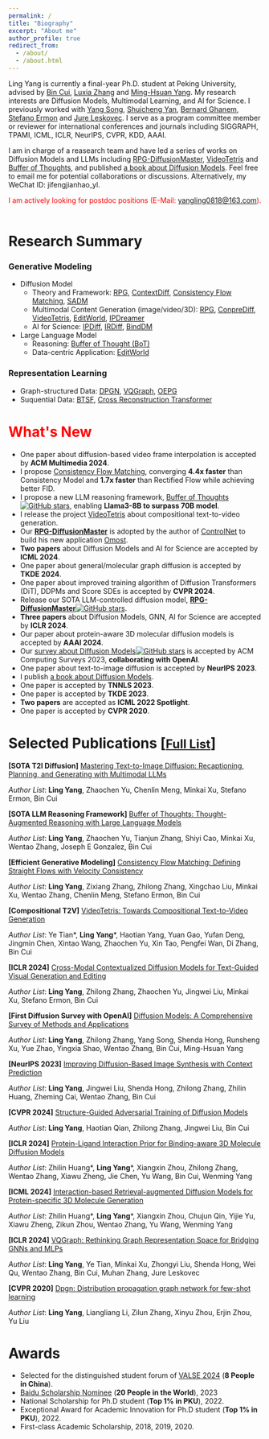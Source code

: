 ```yaml
---
permalink: /
title: "Biography"
excerpt: "About me"
author_profile: true
redirect_from: 
  - /about/
  - /about.html
---
```


Ling Yang is currently a final-year Ph.D. student at Peking University, advised by [Bin Cui](https://cuibinpku.github.io/), [Luxia Zhang](https://scholar.google.com/citations?user=qvRlo5wAAAAJ&hl=en) and [Ming-Hsuan Yang](https://scholar.google.com/citations?user=p9-ohHsAAAAJ&hl=zh-CN). My research interests are Diffusion Models, Multimodal Learning, and AI for Science. I previously worked with [Yang Song](https://yang-song.net/), [Shuicheng Yan](https://scholar.google.com.hk/citations?user=DNuiPHwAAAAJ&hl=zh-CN), [Bernard Ghanem](https://scholar.google.com/citations?user=rVsGTeEAAAAJ&hl=zh-CN), [Stefano Ermon](https://scholar.google.com/citations?user=ogXTOZ4AAAAJ&hl=en) and [Jure Leskovec](https://scholar.google.com/citations?user=Q_kKkIUAAAAJ&hl=zh-CN). I serve as a program committee member or reviewer for international conferences and journals including SIGGRAPH, TPAMI, ICML, ICLR, NeurIPS, CVPR, KDD, AAAI. 

I am in charge of a reasearch team and have led a series of works on Diffusion Models and LLMs including [RPG-DiffusionMaster](https://arxiv.org/abs/2401.11708), [VideoTetris](https://arxiv.org/abs/2406.04277) and [Buffer of Thoughts](https://arxiv.org/abs/2406.04271), and published [a book about Diffusion Models](https://item.m.jd.com/product/14075554.html). Feel free to email me for potential collaborations or discussions. Alternatively, my WeChat ID: jifengjianhao_yl.

<font color=red> I am actively looking for postdoc positions (E-Mail: yangling0818@163.com). </font>  
<br>

# Research Summary

### Generative Modeling
* Diffusion Model
  * Theory and Framework: [RPG](https://openreview.net/forum?id=DgLFkAPwuZ), [ContextDiff](https://openreview.net/forum?id=nFMS6wF2xq), [Consistency Flow Matching](https://arxiv.org/abs/2407.02398), [SADM](https://openaccess.thecvf.com/content/CVPR2024/html/Yang_Structure-Guided_Adversarial_Training_of_Diffusion_Models_CVPR_2024_paper.html)
  * Multimodal Content Generation (image/video/3D): [RPG](https://openreview.net/forum?id=DgLFkAPwuZ), [ConpreDiff](https://openreview.net/forum?id=wRhLd65bDt), [VideoTetris](https://arxiv.org/abs/2406.04277), [EditWorld](https://arxiv.org/abs/2405.14785), [IPDreamer](https://arxiv.org/abs/2310.05375)
  * AI for Science: [IPDiff](https://openreview.net/forum?id=qH9nrMNTIW), [IRDiff](https://openreview.net/forum?id=eejhD9FCP3), [BindDM](https://ojs.aaai.org/index.php/AAAI/article/view/29162)
* Large Language Model
  * Reasoning: [Buffer of Thought (BoT)](https://arxiv.org/abs/2406.04271)
  * Data-centric Application: [EditWorld](https://arxiv.org/abs/2405.14785)

### Representation Learning
* Graph-structured Data: [DPGN](https://openaccess.thecvf.com/content_CVPR_2020/html/Yang_DPGN_Distribution_Propagation_Graph_Network_for_Few-Shot_Learning_CVPR_2020_paper.html), [VQGraph](https://openreview.net/forum?id=h6Tz85BqRI), [OEPG](https://proceedings.mlr.press/v162/yang22d.html)
* Suquential Data: [BTSF](https://proceedings.mlr.press/v162/yang22e.html), [Cross Reconstruction Transformer](https://ieeexplore.ieee.org/document/10190201)



# <font color=red> What's New </font>
* One paper about diffusion-based video frame interpolation is accepted by **ACM Multimedia 2024**.
* I propose [Consistency Flow Matching](https://arxiv.org/abs/2407.02398), converging **4.4x faster** than Consistency Model and **1.7x faster** than Rectified Flow while achieving better FID.
* I propose a new LLM reasoning framework, [Buffer of Thoughts](https://arxiv.org/abs/2406.04271)[![GitHub stars](https://img.shields.io/github/stars/YangLing0818/buffer-of-thought-llm)](https://github.com/YangLing0818/buffer-of-thought-llm), enabling **Llama3-8B to surpass 70B model**.
* I release the project [VideoTetris](https://arxiv.org/abs/2406.04277) about compositional text-to-video generation.
* Our [**RPG-DiffusionMaster**](https://openreview.net/forum?id=DgLFkAPwuZ) is adopted by the author of [ControlNet](https://github.com/lllyasviel/ControlNet) to build his new application [Omost](https://github.com/lllyasviel/Omost). 
* **Two papers** about Diffusion Models and AI for Science are accepted by **ICML 2024**.
* One paper about general/molecular graph diffusion is accepted by **TKDE 2024**.
* One paper about improved training algorithm of Diffusion Transformers (DiT), DDPMs and Score SDEs is accepted by **CVPR 2024**.
* Release our SOTA LLM-controlled diffusion model, [**RPG-DiffusionMaster**](https://openreview.net/forum?id=DgLFkAPwuZ)[![GitHub stars](https://img.shields.io/github/stars/YangLing0818/RPG-DiffusionMaster)](https://github.com/YangLing0818/RPG-DiffusionMaster).
* **Three papers** about Diffusion Models, GNN, AI for Science are accepted by **ICLR 2024**.
* Our paper about protein-aware 3D molecular diffusion models is accepted by **AAAI 2024**.
* Our [survey about Diffusion Models](https://arxiv.org/abs/2209.00796)[![GitHub stars](https://img.shields.io/github/stars/YangLing0818/Diffusion-Models-Papers-Survey-Taxonomy)](https://github.com/YangLing0818/Diffusion-Models-Papers-Survey-Taxonomy) is accepted by ACM Computing Surveys 2023, **collaborating with OpenAI**.
* One paper about text-to-image diffusion is accepted by **NeurIPS 2023**.
* I publish [a book about Diffusion Models](https://item.m.jd.com/product/14075554.html).
* One paper is accepted by **TNNLS 2023**.
* One paper is accepted by **TKDE 2023**.
* **Two papers** are accepted as **ICML 2022 Spotlight**.
* One paper is accepted by **CVPR 2020**.

# Selected Publications [[<font size="5">Full List</font>](https://scholar.google.com.pk/citations?user=sIKujqAAAAAJ&hl=en)]

**[SOTA T2I Diffusion]** [Mastering Text-to-Image Diffusion: Recaptioning, Planning, and Generating with Multimodal LLMs](https://openreview.net/forum?id=DgLFkAPwuZ)

*Author List*: **Ling Yang**, Zhaochen Yu, Chenlin Meng, Minkai Xu, Stefano Ermon, Bin Cui

**[SOTA LLM Reasoning Framework]** [Buffer of Thoughts: Thought-Augmented Reasoning with Large Language Models](https://arxiv.org/abs/2406.04271)

*Author List*: **Ling Yang**, Zhaochen Yu, Tianjun Zhang, Shiyi Cao, Minkai Xu, Wentao Zhang, Joseph E Gonzalez, Bin Cui

**[Efficient Generative Modeling]** [Consistency Flow Matching: Defining Straight Flows with Velocity Consistency](https://arxiv.org/abs/2407.02398)

*Author List*: **Ling Yang**, Zixiang Zhang, Zhilong Zhang, Xingchao Liu, Minkai Xu, Wentao Zhang, Chenlin Meng, Stefano Ermon, Bin Cui

**[Compositional T2V]** [VideoTetris: Towards Compositional Text-to-Video Generation](https://arxiv.org/abs/2406.04277)

*Author List*: Ye Tian\*, **Ling Yang**\*, Haotian Yang, Yuan Gao, Yufan Deng, Jingmin Chen, Xintao Wang, Zhaochen Yu, Xin Tao, Pengfei Wan, Di Zhang, Bin Cui

**[ICLR 2024]** [Cross-Modal Contextualized Diffusion Models for Text-Guided Visual Generation and Editing](https://openreview.net/forum?id=nFMS6wF2xq)

*Author List*: **Ling Yang**, Zhilong Zhang, Zhaochen Yu, Jingwei Liu, Minkai Xu, Stefano Ermon, Bin Cui

**[First Diffusion Survey with OpenAI]** [Diffusion Models: A Comprehensive Survey of Methods and Applications](https://arxiv.org/abs/2209.00796)

*Author List*: **Ling Yang**, Zhilong Zhang, Yang Song, Shenda Hong, Runsheng Xu, Yue Zhao, Yingxia Shao, Wentao Zhang, Bin Cui, Ming-Hsuan Yang

**[NeurIPS 2023]** [Improving Diffusion-Based Image Synthesis with Context Prediction](https://openreview.net/forum?id=wRhLd65bDt)

*Author List*: **Ling Yang**, Jingwei Liu, Shenda Hong, Zhilong Zhang, Zhilin Huang, Zheming Cai, Wentao Zhang, Bin Cui

**[CVPR 2024]** [Structure-Guided Adversarial Training of Diffusion Models](https://openaccess.thecvf.com/content/CVPR2024/html/Yang_Structure-Guided_Adversarial_Training_of_Diffusion_Models_CVPR_2024_paper.html)

*Author List*: **Ling Yang**,  Haotian Qian, Zhilong Zhang, Jingwei Liu, Bin Cui

**[ICLR 2024]** [Protein-Ligand Interaction Prior for Binding-aware 3D Molecule Diffusion Models](https://openreview.net/forum?id=qH9nrMNTIW)

*Author List*: Zhilin Huang\*, **Ling Yang**\*, Xiangxin Zhou, Zhilong Zhang, Wentao Zhang, Xiawu Zheng, Jie Chen, Yu Wang, Bin Cui, Wenming Yang

**[ICML 2024]** [Interaction-based Retrieval-augmented Diffusion Models for Protein-specific 3D Molecule Generation](https://openreview.net/forum?id=eejhD9FCP3)

*Author List*: Zhilin Huang\*, **Ling Yang**\*, Xiangxin Zhou, Chujun Qin, Yijie Yu, Xiawu Zheng, Zikun Zhou, Wentao Zhang, Yu Wang, Wenming Yang

**[ICLR 2024]** [VQGraph: Rethinking Graph Representation Space for Bridging GNNs and MLPs](https://openreview.net/forum?id=h6Tz85BqRI)

*Author List*: **Ling Yang**, Ye Tian, Minkai Xu, Zhongyi Liu, Shenda Hong, Wei Qu, Wentao Zhang, Bin Cui, Muhan Zhang, Jure Leskovec

**[CVPR 2020]** [Dpgn: Distribution propagation graph network for few-shot learning](http://openaccess.thecvf.com/content_CVPR_2020/html/Yang_DPGN_Distribution_Propagation_Graph_Network_for_Few-Shot_Learning_CVPR_2020_paper.html)

*Author List*: **Ling Yang**, Liangliang Li, Zilun Zhang, Xinyu Zhou, Erjin Zhou, Yu Liu 



# Awards
* Selected for the distinguished student forum of [VALSE 2024](https://valser.org/2024/#/program) (**8 People in China**).
* [Baidu Scholarship Nominee](http://scholarship.baidu.com/) (**20 People in the World**), 2023
* National Scholarship for Ph.D student (**Top 1% in PKU**), 2022.
* Exceptional Award for Academic Innovation for Ph.D student (**Top 1% in PKU**), 2022.
* First-class Academic Scholarship, 2018, 2019, 2020.


 

 
